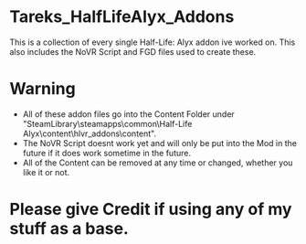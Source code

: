 # Tareks_HalfLifeAlyx_Addons
This is a collection of every single Half-Life: Alyx addon ive worked on.
This also includes the NoVR Script and FGD files used to create these.

# Warning
- All of these addon files go into the Content Folder under "SteamLibrary\steamapps\common\Half-Life Alyx\content\hlvr_addons\content\".
- The NoVR Script doesnt work yet and will only be put into the Mod in the future if it does work sometime in the future.
- All of the Content can be removed at any time or changed, whether you like it or not.


# Please give Credit if using any of my stuff as a base.

